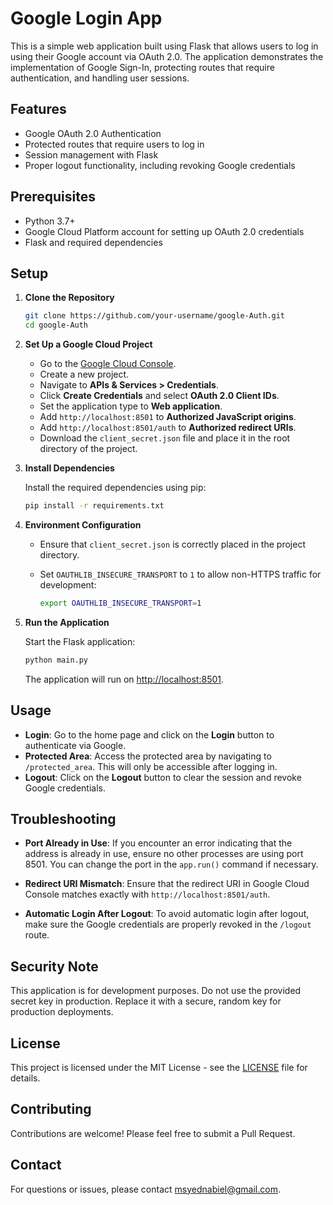 # Google Login App

This is a simple web application built using Flask that allows users to log in using their Google account via OAuth 2.0. The application demonstrates the implementation of Google Sign-In, protecting routes that require authentication, and handling user sessions.

## Features

- Google OAuth 2.0 Authentication
- Protected routes that require users to log in
- Session management with Flask
- Proper logout functionality, including revoking Google credentials

## Prerequisites

- Python 3.7+
- Google Cloud Platform account for setting up OAuth 2.0 credentials
- Flask and required dependencies

## Setup

1. **Clone the Repository**

   ```bash
   git clone https://github.com/your-username/google-Auth.git
   cd google-Auth
   ```

2. **Set Up a Google Cloud Project**

   - Go to the [Google Cloud Console](https://console.cloud.google.com/).
   - Create a new project.
   - Navigate to **APIs & Services > Credentials**.
   - Click **Create Credentials** and select **OAuth 2.0 Client IDs**.
   - Set the application type to **Web application**.
   - Add `http://localhost:8501` to **Authorized JavaScript origins**.
   - Add `http://localhost:8501/auth` to **Authorized redirect URIs**.
   - Download the `client_secret.json` file and place it in the root directory of the project.

3. **Install Dependencies**

   Install the required dependencies using pip:

   ```bash
   pip install -r requirements.txt
   ```

4. **Environment Configuration**

   - Ensure that `client_secret.json` is correctly placed in the project directory.
   - Set `OAUTHLIB_INSECURE_TRANSPORT` to `1` to allow non-HTTPS traffic for development:

     ```bash
     export OAUTHLIB_INSECURE_TRANSPORT=1
     ```

5. **Run the Application**

   Start the Flask application:

   ```bash
   python main.py
   ```

   The application will run on [http://localhost:8501](http://localhost:8501).

## Usage

- **Login**: Go to the home page and click on the **Login** button to authenticate via Google.
- **Protected Area**: Access the protected area by navigating to `/protected_area`. This will only be accessible after logging in.
- **Logout**: Click on the **Logout** button to clear the session and revoke Google credentials.

## Troubleshooting

- **Port Already in Use**: If you encounter an error indicating that the address is already in use, ensure no other processes are using port 8501. You can change the port in the `app.run()` command if necessary.
  
- **Redirect URI Mismatch**: Ensure that the redirect URI in Google Cloud Console matches exactly with `http://localhost:8501/auth`.
  
- **Automatic Login After Logout**: To avoid automatic login after logout, make sure the Google credentials are properly revoked in the `/logout` route.

## Security Note

This application is for development purposes. Do not use the provided secret key in production. Replace it with a secure, random key for production deployments.

## License

This project is licensed under the MIT License - see the [LICENSE](LICENSE) file for details.

## Contributing

Contributions are welcome! Please feel free to submit a Pull Request.

## Contact

For questions or issues, please contact [msyednabiel@gmail.com](mailto:msyednabiel@gmail.com).

